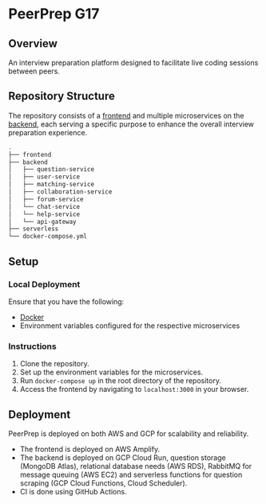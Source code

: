 # PeerPrep G17

## Overview
An interview preparation platform designed to facilitate live coding sessions between peers.

## Repository Structure
The repository consists of a [frontend](https://github.com/CS3219-AY2324S1/ay2324s1-course-assessment-g17/tree/master/frontend) and multiple microservices on the [backend](https://github.com/CS3219-AY2324S1/ay2324s1-course-assessment-g17/tree/master/backend), each serving a specific purpose to enhance the overall interview preparation experience.

```bash
.
├── frontend
├── backend
│   ├── question-service 
│   ├── user-service
│   ├── matching-service
│   ├── collaboration-service
│   ├── forum-service
│   └── chat-service 
│   └── help-service
│   └── api-gateway
├── serverless
└── docker-compose.yml

```

## Setup
### Local Deployment
Ensure that you have the following:
- [Docker](https://docs.docker.com/get-docker/)
- Environment variables configured for the respective microservices

### Instructions
1. Clone the repository.
2. Set up the environment variables for the microservices.
3. Run `docker-compose up` in the root directory of the repository.
4. Access the frontend by navigating to `localhost:3000` in your browser.

## Deployment
PeerPrep is deployed on both AWS and GCP for scalability and reliability. 

- The frontend is deployed on AWS Amplify.
- The backend is deployed on GCP Cloud Run, question storage (MongoDB Atlas), relational database needs (AWS RDS), RabbitMQ for message queuing (AWS EC2) and serverless functions for question scraping (GCP Cloud Functions, Cloud Scheduler). 
- CI is done using GitHub Actions.


